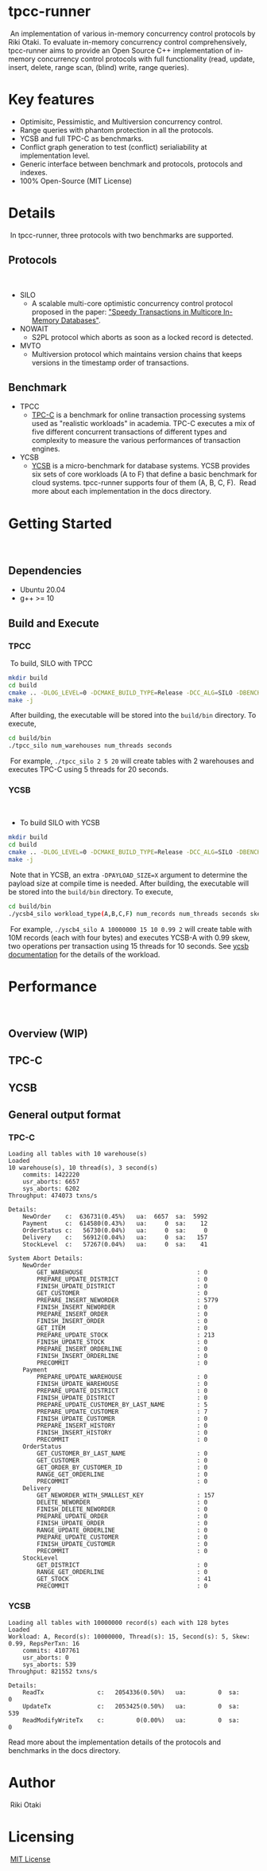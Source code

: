 # tpcc-runner
​
An implementation of various in-memory concurrency control protocols by Riki Otaki. To evaluate in-memory concurrency control comprehensively, tpcc-runner aims to provide an Open Source C++ implementation of in-memory concurrency control protocols with full functionality (read, update, insert, delete, range scan, (blind) write, range queries).
​
# Key features
- Optimisitc, Pessimistic, and Multiversion concurrency control.
- Range queries with phantom protection in all the protocols.
- YCSB and full TPC-C as benchmarks.
- Conflict graph generation to test (conflict) serialiability at implementation level.
- Generic interface between benchmark and protocols, protocols and indexes.
- 100% Open-Source (MIT License)
​
# Details
​
In tpcc-runner, three protocols with two benchmarks are supported.
​
## Protocols
​
- SILO
  - A scalable multi-core optimistic concurrency control protocol proposed in the paper: ["Speedy Transactions in Multicore In-Memory Databases"](http://people.csail.mit.edu/stephentu/papers/silo.pdf).
- NOWAIT
  - S2PL protocol which aborts as soon as a locked record is detected.
- MVTO
  - Multiversion protocol which maintains version chains that keeps versions in the timestamp order of transactions.
​
## Benchmark
- TPCC
  -  [TPC-C](http://www.tpc.org/tpcc/) is a benchmark for online transaction processing systems used as "realistic workloads" in academia.
TPC-C executes a mix of five different concurrent transactions of different types and complexity to measure the various performances of transaction engines.
- YCSB
  - [YCSB](https://ycsb.site) is a micro-benchmark for database systems. YCSB provides six sets of core workloads (A to F) that define a basic benchmark for cloud systems. tpcc-runner supports four of them (A, B, C, F).
​
Read more about each implementation in the docs directory.
​
# Getting Started
​
## Dependencies
- Ubuntu 20.04
- g++ >= 10
​
## Build and Execute
  
### TPCC
​
To build, SILO with TPCC
​
```sh
mkdir build
cd build
cmake .. -DLOG_LEVEL=0 -DCMAKE_BUILD_TYPE=Release -DCC_ALG=SILO -DBENCHMARK=TPCC
make -j
```
​
After building, the executable will be stored into the `build/bin` directory.
To execute, 
​
```sh
cd build/bin
./tpcc_silo num_warehouses num_threads seconds
```
​
For example, `./tpcc_silo 2 5 20` will create tables with 2 warehouses and executes TPC-C using 5 threads for 20 seconds.
​
### YCSB
​
- To build SILO with YCSB
​
```sh
mkdir build
cd build
cmake .. -DLOG_LEVEL=0 -DCMAKE_BUILD_TYPE=Release -DCC_ALG=SILO -DBENCHMARK=YCSB -DPAYLOAD_SIZE=4
make -j
```
​
Note that in YCSB, an extra `-DPAYLOAD_SIZE=X` argument to determine the payload size at compile time is needed.
After building, the executable will be stored into the `build/bin` directory.
To execute, 
​
```sh
cd build/bin
./ycsb4_silo workload_type(A,B,C,F) num_records num_threads seconds skew reps_per_txn
```
​
For example, `./yscb4_silo A 10000000 15 10 0.99 2` will create table with 10M records (each with four bytes) and executes YCSB-A with 0.99 skew, two operations per transaction using 15 threads for 10 seconds. See [ycsb documentation](https://github.com/brianfrankcooper/YCSB/wiki/Core-Workloads) for the details of the workload.
​
# Performance
​
## Overview (WIP)

## TPC-C

## YCSB
## General output format 

### TPC-C

```
Loading all tables with 10 warehouse(s)
Loaded
10 warehouse(s), 10 thread(s), 3 second(s)
    commits: 1422220
    usr_aborts: 6657
    sys_aborts: 6202
Throughput: 474073 txns/s

Details:
    NewOrder    c:  636731(0.45%)   ua:  6657  sa:  5992
    Payment     c:  614580(0.43%)   ua:     0  sa:    12
    OrderStatus c:   56730(0.04%)   ua:     0  sa:     0
    Delivery    c:   56912(0.04%)   ua:     0  sa:   157
    StockLevel  c:   57267(0.04%)   ua:     0  sa:    41

System Abort Details:
    NewOrder   
        GET_WAREHOUSE                                : 0
        PREPARE_UPDATE_DISTRICT                      : 0
        FINISH_UPDATE_DISTRICT                       : 0
        GET_CUSTOMER                                 : 0
        PREPARE_INSERT_NEWORDER                      : 5779
        FINISH_INSERT_NEWORDER                       : 0
        PREPARE_INSERT_ORDER                         : 0
        FINISH_INSERT_ORDER                          : 0
        GET_ITEM                                     : 0
        PREPARE_UPDATE_STOCK                         : 213
        FINISH_UPDATE_STOCK                          : 0
        PREPARE_INSERT_ORDERLINE                     : 0
        FINISH_INSERT_ORDERLINE                      : 0
        PRECOMMIT                                    : 0
    Payment    
        PREPARE_UPDATE_WAREHOUSE                     : 0
        FINISH_UPDATE_WAREHOUSE                      : 0
        PREPARE_UPDATE_DISTRICT                      : 0
        FINISH_UPDATE_DISTRICT                       : 0
        PREPARE_UPDATE_CUSTOMER_BY_LAST_NAME         : 5
        PREPARE_UPDATE_CUSTOMER                      : 7
        FINISH_UPDATE_CUSTOMER                       : 0
        PREPARE_INSERT_HISTORY                       : 0
        FINISH_INSERT_HISTORY                        : 0
        PRECOMMIT                                    : 0
    OrderStatus
        GET_CUSTOMER_BY_LAST_NAME                    : 0
        GET_CUSTOMER                                 : 0
        GET_ORDER_BY_CUSTOMER_ID                     : 0
        RANGE_GET_ORDERLINE                          : 0
        PRECOMMIT                                    : 0
    Delivery   
        GET_NEWORDER_WITH_SMALLEST_KEY               : 157
        DELETE_NEWORDER                              : 0
        FINISH_DELETE_NEWORDER                       : 0
        PREPARE_UPDATE_ORDER                         : 0
        FINISH_UPDATE_ORDER                          : 0
        RANGE_UPDATE_ORDERLINE                       : 0
        PREPARE_UPDATE_CUSTOMER                      : 0
        FINISH_UPDATE_CUSTOMER                       : 0
        PRECOMMIT                                    : 0
    StockLevel 
        GET_DISTRICT                                 : 0
        RANGE_GET_ORDERLINE                          : 0
        GET_STOCK                                    : 41
        PRECOMMIT                                    : 0
```
### YCSB

```
Loading all tables with 10000000 record(s) each with 128 bytes
Loaded
Workload: A, Record(s): 10000000, Thread(s): 15, Second(s): 5, Skew: 0.99, RepsPerTxn: 16
    commits: 4107761
    usr_aborts: 0
    sys_aborts: 539
Throughput: 821552 txns/s

Details:
    ReadTx               c:   2054336(0.50%)   ua:         0  sa:         0
    UpdateTx             c:   2053425(0.50%)   ua:         0  sa:       539
    ReadModifyWriteTx    c:         0(0.00%)   ua:         0  sa:         0
```

Read more about the implementation details of the protocols and benchmarks in the docs directory.
# Author
​
Riki Otaki
​
# Licensing
​
[MIT License](https://github.com/wattlebirdaz/tpcc-runner/blob/master/LICENSE)
